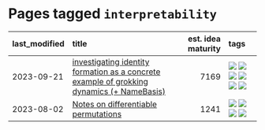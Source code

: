 # Pages tagged `interpretability`

|last_modified|title|est. idea maturity|tags
|:---|:---|---:|:---|
|2023-09-21|[investigating identity formation as a concrete example of grokking dynamics (+ NameBasis)](../identity_grokking_dynamics.md)|7169|[![](https://img.shields.io/badge/tag-alignment-b4243e)](../tags/alignment.md) [![](https://img.shields.io/badge/tag-experimental-c6963e)](../tags/experimental.md) [![](https://img.shields.io/badge/tag-interpretability-b5ec2c)](../tags/interpretability.md) [![](https://img.shields.io/badge/tag-publication-e3be61)](../tags/publication.md) [![](https://img.shields.io/badge/tag-safety-f76896)](../tags/safety.md) [![](https://img.shields.io/badge/tag-wip-d5ffe)](../tags/wip.md)|
|2023-08-02|[Notes on differentiable permutations](../differentiable_permutations.md)|1241|[![](https://img.shields.io/badge/tag-differentiable_permutation-deeba9)](../tags/differentiable_permutation.md) [![](https://img.shields.io/badge/tag-experimental-c6963e)](../tags/experimental.md) [![](https://img.shields.io/badge/tag-interpretability-b5ec2c)](../tags/interpretability.md) [![](https://img.shields.io/badge/tag-regularization-c456a9)](../tags/regularization.md)|